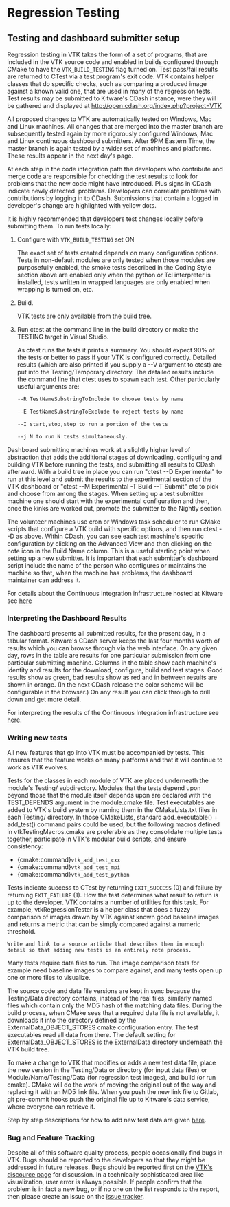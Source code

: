 # Regression Testing

##  Testing and dashboard submitter setup

Regression testing in VTK takes the form of a set of programs, that are included  in the VTK source code and enabled in builds configured through CMake to have the `VTK_BUILD_TESTING` flag turned on. Test pass/fail results are returned to CTest via a test program's exit code. VTK contains helper classes that do specific checks, such as comparing a produced image against a known valid one, that are used in many of the regression tests.  Test results may be submitted to Kitware's CDash instance, were they will be gathered and displayed at <http://open.cdash.org/index.php?project=VTK>

All proposed changes to VTK are automatically tested on Windows, Mac and Linux machines. All changes that are merged into the master branch are subsequently tested again by more rigorously configured Windows, Mac and Linux continuous dashboard submitters. After 9PM Eastern Time, the master branch is again tested by a wider set of machines and platforms. These results appear in the next day's page.

At each step in the code integration path the developers who contribute and merge code are responsible for checking the test results to look for problems that the new code might have introduced. Plus signs in CDash indicate newly detected  problems. Developers can correlate problems with contributions by logging in to CDash. Submissions that contain a logged in developer's change are highlighted with yellow dots.

It is highly recommended that developers test changes locally before submitting them. To run tests locally:

1.  Configure with `VTK_BUILD_TESTING` set ON

    The exact set of tests created depends on many configuration options. Tests in non-default modules are only tested when those modules are purposefully enabled, the smoke tests described in the Coding Style section above are enabled only when the python or Tcl interpreter is installed, tests written in wrapped languages are only enabled when wrapping is turned on, etc.

1.  Build. 

    VTK tests are only available from the build tree.

1.  Run ctest at the command line in the build directory or make the TESTING target in Visual Studio.

    As ctest runs the tests it prints a summary. You should expect 90% of the tests or better to pass if your VTK is configured correctly. Detailed results (which are also printed if you supply a --V argument to ctest) are put into the Testing/Temporary directory. The detailed results include the command line that ctest uses to spawn each test. Other particularly useful arguments are:
    ```bash
    --R TestNameSubstringToInclude to choose tests by name

    --E TestNameSubstringToExclude to reject tests by name

    --I start,stop,step to run a portion of the tests

    --j N to run N tests simultaneously.
    ```

Dashboard submitting machines work at a slightly higher level of abstraction that adds the additional stages of downloading, configuring and building VTK before running the tests, and submitting all results to CDash afterward. With a build tree in place you can run "ctest --D Experimental"  to run at this level and submit the results to the experimental section of the VTK dashboard or "ctest --M Experimental -T Build --T Submit" etc to pick and choose from among the stages. When setting up a test submitter machine one should start with the experimental configuration and then, once the kinks are worked out, promote the submitter to the Nightly section.

The volunteer machines use cron or Windows task scheduler to run CMake scripts that configure a VTK build with specific options, and then run ctest --D as above. Within CDash, you can see each test machine's specific configuration by clicking on the Advanced View and then clicking on the note icon in the Build Name column. This is a useful starting point when setting up a new submitter. It is important that each submitter's dashboard script include the name of the person who configures or maintains the machine so that, when the machine has problems, the dashboard maintainer can address it.

For details about the Continuous Integration infrastructure hosted at Kitware see [here](git/develop.md#continuous-integration)


### Interpreting the Dashboard Results

The dashboard presents all submitted results, for the present day, in a tabular format. Kitware's CDash server keeps the last four months worth of results which you can browse through via the web interface. On any given day, rows in the table are results for one particular submission from one particular submitting machine. Columns in the table show each machine's identity and results for the download, configure, build and test stages. Good results show as green, bad results show as red and in between results are shown in orange. (In the next CDash release the color scheme will be configurable in the browser.) On any result you can click through to drill down and get more detail.

For interpreting the results of the Continuous Integration infrastructure see [here](git/develop.md#reading-ci-results).

### Writing new tests


All new features that go into VTK must be accompanied by tests. This ensures that the feature works on many platforms and that it will continue to work as VTK evolves.

Tests for the classes in each module of VTK are placed underneath the module's Testing/<Language> subdirectory. Modules that the tests depend upon beyond those that the module itself depends upon are declared with the TEST_DEPENDS argument in the module.cmake file. Test executables are added to VTK's build system by naming them in the CMakeLists.txt files in each Testing/<Language> directory. In those CMakeLists, standard add_executable() + add_test() command pairs could be used, but the following macros defined in vtkTestingMacros.cmake are preferable as they consolidate multiple tests together, participate in VTK's modular build scripts, and ensure consistency:

-   {cmake:command}`vtk_add_test_cxx`
-   {cmake:command}`vtk_add_test_mpi`
-   {cmake:command}`vtk_add_test_python`

Tests indicate success to CTest by returning `EXIT_SUCCESS` (0) and failure by returning `EXIT_FAILURE` (1). How the test determines what result to return is up to the developer. VTK contains a number of utilities for this task. For example, vtkRegressionTester is a helper class that does a fuzzy comparison of images drawn by VTK against known good baseline images and returns a metric that can be simply compared against a numeric threshold.

```{todo}
Write and link to a source article that describes them in enough detail so that adding new tests is an entirely rote process.
```

Many tests require data files to run. The image comparison tests for example need baseline images to compare against, and many tests open up one or more files to visualize.

The source code and data file versions are kept in sync because the Testing/Data directory contains, instead of the real files, similarly named files which contain only the MD5 hash of the matching data files. During the build process, when CMake sees that a required data file is not available, it downloads it into the directory defined by the ExternalData_OBJECT_STORES cmake configuration entry. The test executables read all data from there. The default setting for ExternalData_OBJECT_STORES is the ExternalData directory underneath the VTK build tree.

To make a change to VTK that modifies or adds a new test data file, place the new version in the Testing/Data or directory (for input data files) or Module/Name/Testing/Data (for regression test images), and build (or run cmake). CMake will do the work of moving the original out of the way and replacing it with an MD5 link file. When you push the new link file to Gitlab, git pre-commit hooks push the original file up to Kitware's data service, where everyone can retrieve it.

Step by step descriptions for how to add new test data are given [here](git/data.md).

### Bug and Feature Tracking

Despite all of this software quality process, people occasionally find bugs in VTK. Bugs should be reported to the developers so that they might be addressed in future releases. Bugs should be reported first on the [VTK's discource page](https://discourse.vtk.org/) for discussion. In a technically sophisticated area like visualization, user error is always possible. If people confirm that the problem is in fact a new bug, or if no one on the list responds to the report, then please create an issue on the [issue tracker](https://gitlab.kitware.com/vtk/vtk/-/issues).
